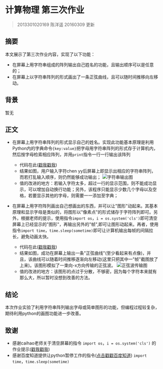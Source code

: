 ﻿# 计算物理 第三次作业
>2013301020169 陈洋遥
20160309 更新  

## 摘要  
本文展示了第三次作业内容，实现了以下功能：  

* 在屏幕上用字符串组成的阵列输出自己姓名的功能，且输出顺序可以是任意的；  
* 在屏幕上以字符串阵列的形式画出了一条正弦曲线，且可以随时间推移向左移动。

## 背景  
暂无

## 正文  
* 在屏幕上用字符串阵列的形式显示自己的姓名。实现此功能基本原理是利用Python内的字典命令`{key:value}`把字母用字符串阵列的形式存于计算机内，然后按字母检索相应阵列，并用`print`指令一行一行输出该阵列
    * 代码在此([戳我戳我](https://github.com/ChenYangyao/computationalphysics_N2013301020169/blob/master/homework20160309_1.py))  
    * 结果如图，用户输入字符chen yy后屏幕上即显示出相应的字符串阵列，而若打乱输入顺序，则仍然能够成功输出；
    ![字符串输出图](https://raw.githubusercontent.com/ChenYangyao/computationalphysics_N2013301020169/master/03.png)
    * 值的改进的地方：若输入字符太多，超过一行的显示范围，则不能成功显示，可以增加自动换行功能；另外，该程序只能显示少数几个字母以及空格，若要显示其他的字母，则需要一一添加至字典；  

* 在屏幕上用字符阵列画出自己想画出的东西，并可以让"图形"动起来。其基本原理和显示字母是类似的，将图形以"像素点"的形式储存于字符阵列即可。另外，根据老师的提示，使用指令`import os`，`i = os.system('cls')`即可清空屏幕上已经显示的"图形"，再输出另外的"帧",即可让图形动起来。再者，使用指令`import time`，`time.sleep(sometime)`即可让计算机输出每帧的间隔拉长，避免动画太快。
    * 代码在此([戳我戳我](https://github.com/ChenYangyao/computationalphysics_N2013301020169/blob/master/homework20160309_2.py))  
    * 结果如图，成功在屏幕上输出一条"正弦曲线"(至少看起来有点像)，并且，该曲线可以随着时间推移逐渐向左移动(这里只把其中一"帧"截图放了上来)。该图形模拟了一束向-x方向传输的正弦波。
    ![正弦波传输图](https://raw.githubusercontent.com/ChenYangyao/computationalphysics_N2013301020169/master/03.2.png)  
    * 值的改进的地方：该图形的点过于分散，不够密，因为每个字符本来就有那么大，所以暂时没想到改善的方法。  

## 结论  
本次作业实验了利用字符串阵列输出字母或简单图形的功能，但编程过程较复杂，期待利用python的画图功能进一步改善。

## 致谢  
* 感谢caihao老师关于清空屏幕的指令
`import os`，`i = os.system('cls')`
的作业提示([戳我戳我](https://github.com/caihao/computational_physics_whu/blob/master/Exercises.md))  
* 感谢百度知道提供让python暂停工作的指令([点击戳戳百度知道](http://zhidao.baidu.com/link?url=CKjyQhhvlTis0udu69dltkFlvIwtHtJRPE91z4gQzPl6jhbCuE03aZQ9gVGQB7P4eBiyAtapdsvg7HDOpH0GEq))
`import time`，`time.sleep(sometime)`




